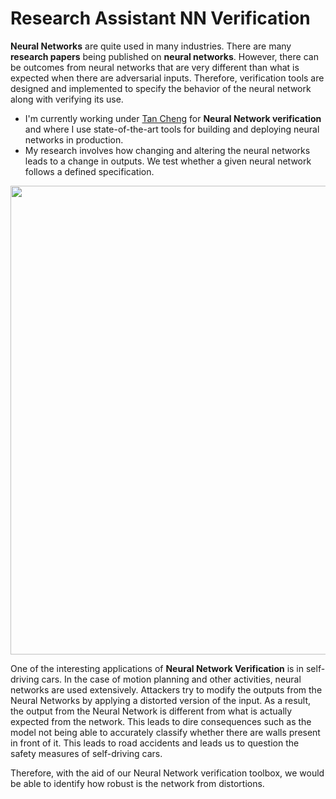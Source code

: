 # Research Assistant NN Verification

__Neural Networks__ are quite used in many industries. There are many __research papers__ being published on __neural networks__. However, there can be outcomes from neural networks that are very different than what is expected when there are adversarial inputs. Therefore, verification tools are designed and implemented to specify the behavior of the neural network along with verifying its use. 

* I'm currently working under [Tan Cheng](https://naizhengtan.github.io/) for __Neural Network verification__ and where I use state-of-the-art tools for building and deploying neural networks in production. 
* My research involves how changing and altering the neural networks leads to a change in outputs. We test whether a given neural network follows a defined specification. 

<img src = "https://github.com/suhasmaddali/Images/blob/main/Research%20Assistant%20Image.jpg" width = 750/>

One of the interesting applications of __Neural Network Verification__ is in self-driving cars. In the case of motion planning and other activities, neural networks are used extensively. Attackers try to modify the outputs from the Neural Networks by applying a distorted version of the input. As a result, the output from the Neural Network is different from what is actually expected from the network. This leads to dire consequences such as the model not being able to accurately classify whether there are walls present in front of it. This leads to road accidents and leads us to question the safety measures of self-driving cars.

Therefore, with the aid of our Neural Network verification toolbox, we would be able to identify how robust is the network from distortions. 
